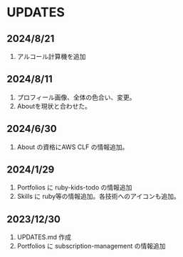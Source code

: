 # UPDATES

## 2024/8/21

1. アルコール計算機を追加

## 2024/8/11

1. プロフィール画像、全体の色合い、変更。
2. Aboutを現状と合わせた。

## 2024/6/30

1. About の資格にAWS CLF の情報追加。

## 2024/1/29

1. Portfolios に ruby-kids-todo の情報追加
2. Skills に ruby等の情報追加。各技術へのアイコンも追加。

## 2023/12/30

1. UPDATES.md 作成
2. Portfolios に subscription-management の情報追加
